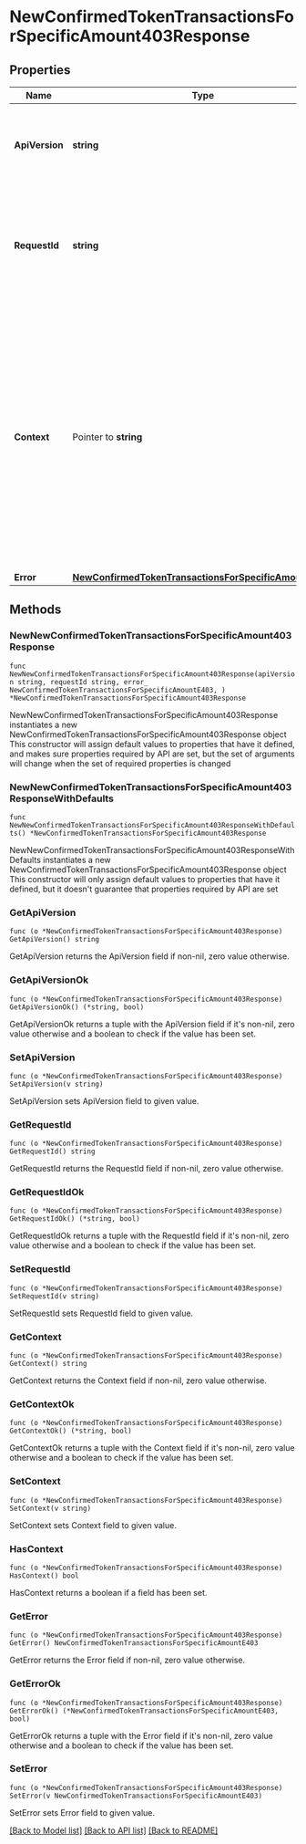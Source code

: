 # NewConfirmedTokenTransactionsForSpecificAmount403Response

## Properties

Name | Type | Description | Notes
------------ | ------------- | ------------- | -------------
**ApiVersion** | **string** | Specifies the version of the API that incorporates this endpoint. | 
**RequestId** | **string** | Defines the ID of the request. The &#x60;requestId&#x60; is generated by Crypto APIs and it&#39;s unique for every request. | 
**Context** | Pointer to **string** | In batch situations the user can use the context to correlate responses with requests. This property is present regardless of whether the response was successful or returned as an error. &#x60;context&#x60; is specified by the user. | [optional] 
**Error** | [**NewConfirmedTokenTransactionsForSpecificAmountE403**](NewConfirmedTokenTransactionsForSpecificAmountE403.md) |  | 

## Methods

### NewNewConfirmedTokenTransactionsForSpecificAmount403Response

`func NewNewConfirmedTokenTransactionsForSpecificAmount403Response(apiVersion string, requestId string, error_ NewConfirmedTokenTransactionsForSpecificAmountE403, ) *NewConfirmedTokenTransactionsForSpecificAmount403Response`

NewNewConfirmedTokenTransactionsForSpecificAmount403Response instantiates a new NewConfirmedTokenTransactionsForSpecificAmount403Response object
This constructor will assign default values to properties that have it defined,
and makes sure properties required by API are set, but the set of arguments
will change when the set of required properties is changed

### NewNewConfirmedTokenTransactionsForSpecificAmount403ResponseWithDefaults

`func NewNewConfirmedTokenTransactionsForSpecificAmount403ResponseWithDefaults() *NewConfirmedTokenTransactionsForSpecificAmount403Response`

NewNewConfirmedTokenTransactionsForSpecificAmount403ResponseWithDefaults instantiates a new NewConfirmedTokenTransactionsForSpecificAmount403Response object
This constructor will only assign default values to properties that have it defined,
but it doesn't guarantee that properties required by API are set

### GetApiVersion

`func (o *NewConfirmedTokenTransactionsForSpecificAmount403Response) GetApiVersion() string`

GetApiVersion returns the ApiVersion field if non-nil, zero value otherwise.

### GetApiVersionOk

`func (o *NewConfirmedTokenTransactionsForSpecificAmount403Response) GetApiVersionOk() (*string, bool)`

GetApiVersionOk returns a tuple with the ApiVersion field if it's non-nil, zero value otherwise
and a boolean to check if the value has been set.

### SetApiVersion

`func (o *NewConfirmedTokenTransactionsForSpecificAmount403Response) SetApiVersion(v string)`

SetApiVersion sets ApiVersion field to given value.


### GetRequestId

`func (o *NewConfirmedTokenTransactionsForSpecificAmount403Response) GetRequestId() string`

GetRequestId returns the RequestId field if non-nil, zero value otherwise.

### GetRequestIdOk

`func (o *NewConfirmedTokenTransactionsForSpecificAmount403Response) GetRequestIdOk() (*string, bool)`

GetRequestIdOk returns a tuple with the RequestId field if it's non-nil, zero value otherwise
and a boolean to check if the value has been set.

### SetRequestId

`func (o *NewConfirmedTokenTransactionsForSpecificAmount403Response) SetRequestId(v string)`

SetRequestId sets RequestId field to given value.


### GetContext

`func (o *NewConfirmedTokenTransactionsForSpecificAmount403Response) GetContext() string`

GetContext returns the Context field if non-nil, zero value otherwise.

### GetContextOk

`func (o *NewConfirmedTokenTransactionsForSpecificAmount403Response) GetContextOk() (*string, bool)`

GetContextOk returns a tuple with the Context field if it's non-nil, zero value otherwise
and a boolean to check if the value has been set.

### SetContext

`func (o *NewConfirmedTokenTransactionsForSpecificAmount403Response) SetContext(v string)`

SetContext sets Context field to given value.

### HasContext

`func (o *NewConfirmedTokenTransactionsForSpecificAmount403Response) HasContext() bool`

HasContext returns a boolean if a field has been set.

### GetError

`func (o *NewConfirmedTokenTransactionsForSpecificAmount403Response) GetError() NewConfirmedTokenTransactionsForSpecificAmountE403`

GetError returns the Error field if non-nil, zero value otherwise.

### GetErrorOk

`func (o *NewConfirmedTokenTransactionsForSpecificAmount403Response) GetErrorOk() (*NewConfirmedTokenTransactionsForSpecificAmountE403, bool)`

GetErrorOk returns a tuple with the Error field if it's non-nil, zero value otherwise
and a boolean to check if the value has been set.

### SetError

`func (o *NewConfirmedTokenTransactionsForSpecificAmount403Response) SetError(v NewConfirmedTokenTransactionsForSpecificAmountE403)`

SetError sets Error field to given value.



[[Back to Model list]](../README.md#documentation-for-models) [[Back to API list]](../README.md#documentation-for-api-endpoints) [[Back to README]](../README.md)



